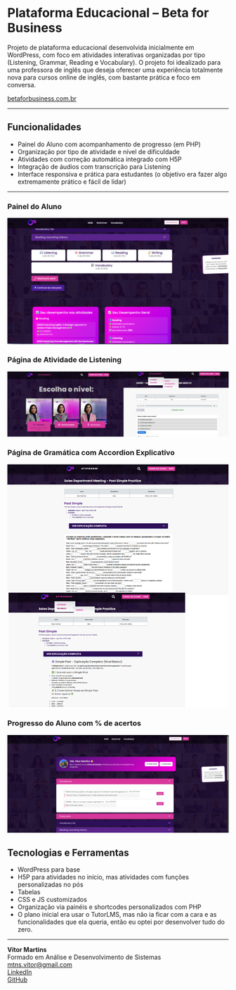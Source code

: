 # Plataforma Educacional – Beta for Business

Projeto de plataforma educacional desenvolvida inicialmente em WordPress, com foco em atividades interativas organizadas por tipo (Listening, Grammar, Reading e Vocabulary). O projeto foi idealizado para uma professora de inglês que deseja oferecer uma experiência totalmente nova para cursos online de inglês, com bastante prática e foco em conversa. 

[betaforbusiness.com.br](https://www.betaforbusiness.com.br) 

---

## Funcionalidades

- Painel do Aluno com acompanhamento de progresso (em PHP)
- Organização por tipo de atividade e nível de dificuldade
- Atividades com correção automática integrado com H5P
- Integração de áudios com transcrição para Listening
- Interface responsiva e prática para estudantes (o objetivo era fazer algo extremamente prático e fácil de lidar)

---



### Painel do Aluno
![Painel do Aluno](https://github.com/vitormtns/beta-for-business/blob/main/painel-aluno.png)

### Página de Atividade de Listening
![Listening](https://github.com/vitormtns/beta-for-business/blob/main/listening.png)

### Página de Gramática com Accordion Explicativo
![Grammar](https://github.com/vitormtns/beta-for-business/blob/main/grammar.png)

### Progresso do Aluno com % de acertos
![Progresso](https://github.com/vitormtns/beta-for-business/blob/main/progressonovo.png)


## Tecnologias e Ferramentas

- WordPress para base
- H5P para atividades no início, mas atividades com funções personalizadas no pós
- Tabelas
- CSS e JS customizados
- Organização via painéis e shortcodes personalizados com PHP
- O plano inicial era usar o TutorLMS, mas não ia ficar com a cara e as funcionalidades que ela queria, então eu optei por desenvolver tudo do zero.

---

**Vítor Martins**  
Formado em Análise e Desenvolvimento de Sistemas  
mtns.vitor@gmail.com  
[LinkedIn](https://www.linkedin.com/in/v%C3%ADtor-martins-422550264/)  
[GitHub](https://github.com/vitormtns)
